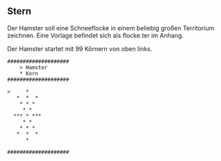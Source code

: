 ## Stern
Der Hamster soll eine Schneeflocke in einem beliebig großen Territorium zeichnen.
Eine Vorlage befindet sich als flocke.ter im Anhang.

Der Hamster startet mit 99 Körnern von oben links.
```
####################
    > Hamster
    * Korn
####################

>     *       
   *  *  *    
    * * *     
     * *      
  *** * ***   
     * *      
    * * *     
   *  *  *    
      *       

####################
```